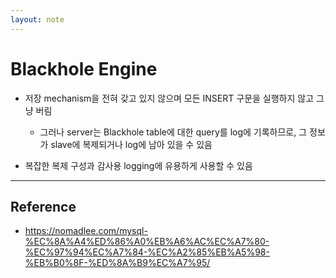 ```yaml
---
layout: note
---
```


# Blackhole Engine

- 저장 mechanism을 전혀 갖고 있지 않으며 모든 INSERT 구문을 실행하지 않고 그냥 버림
    - 그러나 server는 Blackhole table에 대한 query를 log에 기록하므로, 그 정보가 slave에 복제되거나 log에 남아 있을 수 있음

- 복잡한 복제 구성과 감사용 logging에 유용하게 사용할 수 있음


---


## Reference

- https://nomadlee.com/mysql-%EC%8A%A4%ED%86%A0%EB%A6%AC%EC%A7%80-%EC%97%94%EC%A7%84-%EC%A2%85%EB%A5%98-%EB%B0%8F-%ED%8A%B9%EC%A7%95/